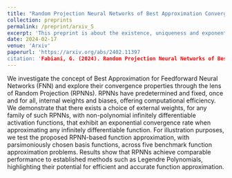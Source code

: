 ```yaml
---
title: "Random Projection Neural Networks of Best Approximation Convergence theory and practical applications"
collection: preprints
permalink: /preprint/arxiv_5
excerpt: 'This preprint is about the existence, uniqueness and exponential convergence of RPNN of best approximation.'
date: 2024-02-17
venue: 'Arxiv'
paperurl: 'https://arxiv.org/abs/2402.11397
citation: 'Fabiani, G. (2024). Random Projection Neural Networks of Best Approximation Convergence theory and practical applications. arXiv preprint arXiv:2402.11397.'
---
```


We investigate the concept of Best Approximation for Feedforward Neural Networks (FNN) and explore their convergence properties through the lens of Random Projection (RPNNs). RPNNs have predetermined and fixed, once and for all, internal weights and biases, offering computational efficiency. We demonstrate that there exists a choice of external weights, for any family of such RPNNs, with non-polynomial infinitely differentiable activation functions, that exhibit an exponential convergence rate when approximating any infinitely differentiable function. For illustration purposes, we test the proposed RPNN-based function approximation, with parsimoniously chosen basis functions, across five benchmark function approximation problems. Results show that RPNNs achieve comparable performance to established methods such as Legendre Polynomials, highlighting their potential for efficient and accurate function approximation.

